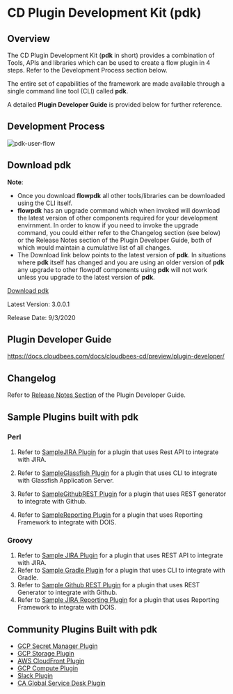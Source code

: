 # CD Plugin Development Kit (pdk)

## Overview
The CD Plugin Development Kit (**pdk** in short) provides a combination of Tools, APIs and libraries which can be used to create a flow plugin in 4 steps. Refer to the Development Process section below.

The entire set of capabilities of the framework are made available through a single command line tool (CLI) called **pdk**.

A detailed **Plugin Developer Guide** is provided below for further reference.

## Development Process

![pdk-user-flow](https://user-images.githubusercontent.com/6411605/59960113-f55c5980-9477-11e9-89b4-f044b3c56843.png)

## Download pdk
**Note**:
- Once you download **flowpdk** all other tools/libraries can be downloaded using the CLI itself.
- **flowpdk** has an upgrade command which when invoked will download the latest version of other components required for your development envirnment. In order to know if you need to invoke the upgrade command, you could either refer to the Changelog section (see below) or the Release Notes section of the Plugin Developer Guide, both of which would maintain a cumulative list of all changes.
- The Download link below points to the latest version of **pdk**. In situations where **pdk** itself has changed and you are using an older version of **pdk** any upgrade to other flowpdf components using **pdk** will not work unless you upgrade to the latest version of **pdk**.

[Download pdk](https://storage.googleapis.com/flowpdf-binaries/pdk-cli.zip)

Latest Version: 3.0.0.1

Release Date: 9/3/2020

## Plugin Developer Guide

  https://docs.cloudbees.com/docs/cloudbees-cd/preview/plugin-developer/

## Changelog

Refer to [Release Notes Section](https://docs.cloudbees.com/docs/cloudbees-cd/preview/plugin-developer/releasenotes) of the Plugin Developer Guide.

## Sample Plugins built with pdk

### Perl

1. Refer to [SampleJIRA Plugin](perl/SampleJIRA/README.md) for a plugin that uses Rest API to integrate with JIRA.

2. Refer to [SampleGlassfish Plugin](perl/SampleGlassfish/README.md) for a plugin that uses CLI to integrate with Glassfish Application Server.

3. Refer to [SampleGithubREST Plugin](perl/SampleGithubREST/README.md) for a plugin that uses REST generator to integrate with Github.

4. Refer to [SampleReporting Plugin](perl/SampleReporting/README.md) for a plugin that uses Reporting Framework to integrate with DOIS.

### Groovy

1. Refer to [Sample JIRA Plugin](groovy/SampleJira/README.md) for a plugin that uses REST API to integrate with JIRA.
2. Refer to [Sample Gradle Plugin](grooovy/SampleGradle/README.md) for a plugin that uses CLI to integrate with Gradle.
3. Refer to [Sample Github REST Plugin](groovy/SampleGithubREST) for a plugin that uses REST Generator to integrate with Github.
4. Refer to [Sample JIRA Reporting Plugin](groovy/SampleJIRAReporting) for a plugin that uses Reporting Framework to integrate with DOIS.


## Community Plugins Built with pdk

* [GCP Secret Manager Plugin](https://github.com/electric-cloud-community/EC-GCP-SecretManager)
* [GCP Storage Plugin](https://github.com/electric-cloud-community/EC-GCP-Storage)
* [AWS CloudFront Plugin](https://github.com/electric-cloud-community/EC-AWS-CloudFront)
* [GCP Compute Plugin](https://github.com/electric-cloud-community/EC-GCP-Provision)
* [Slack Plugin](https://github.com/electric-cloud-community/EC-Slack)
* [CA Global Service Desk Plugin](https://github.com/electric-cloud-community/EC-EC-CAGlobalServiceDesk)
